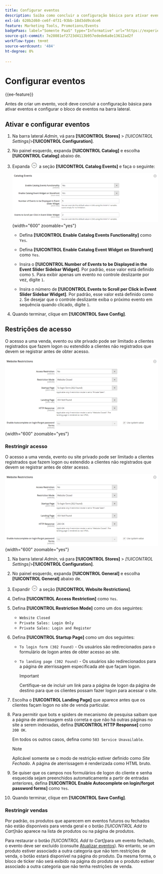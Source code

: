 ```yaml
---
title: Configurar eventos
description: Saiba como concluir a configuração básica para ativar eventos e configurar o bloco de eventos na barra lateral da loja.
exl-id: 620b2d60-ce6f-4f31-93bb-18d3dd9cdce6
feature: Marketing Tools, Promotions/Events
badgePaas: label="Somente PaaS" type="Informative" url="https://experienceleague.adobe.com/en/docs/commerce/user-guides/product-solutions" tooltip="Aplica-se somente a projetos do Adobe Commerce na nuvem (infraestrutura do PaaS gerenciada pela Adobe) e a projetos locais."
source-git-commit: 7e28081ef2723d4113b957edede6a8e13612ad2f
workflow-type: tm+mt
source-wordcount: '484'
ht-degree: 0%

---
```


# Configurar eventos

{{ee-feature}}

Antes de criar um evento, você deve concluir a configuração básica para ativar eventos e configurar o bloco de eventos na barra lateral.

## Ativar e configurar eventos

1. Na barra lateral _Admin_, vá para **[!UICONTROL Stores]** > _[!UICONTROL Settings]_>**[!UICONTROL Configuration]**.

1. No painel esquerdo, expanda **[!UICONTROL Catalog]** e escolha **[!UICONTROL Catalog]** abaixo de.

1. Expanda ![Seletor de expansão](../assets/icon-display-expand.png) a seção **[!UICONTROL Catalog Events]** e faça o seguinte:

   ![Configuração de catálogo - eventos de catálogo](../configuration-reference/catalog/assets/catalog-events.png){width="600" zoomable="yes"}

   - Defina **[!UICONTROL Enable Catalog Events Functionality]** como `Yes`.

   - Defina **[!UICONTROL Enable Catalog Event Widget on Storefront]** como `Yes`.

   - Insira o **[!UICONTROL Number of Events to be Displayed in the Event Slider Sidebar Widget]**. Por padrão, esse valor está definido como `5`. Para exibir apenas um evento no controle deslizante por vez, digite `1`.

   - Insira o número de **[!UICONTROL Events to Scroll per Click in Event Slider Sidebar Widget]**. Por padrão, esse valor está definido como `2`. Se desejar que o controle deslizante exiba o próximo evento em sequência quando clicado, digite `1`.

1. Quando terminar, clique em **[!UICONTROL Save Config]**.

## Restrições de acesso

O acesso a uma venda, evento ou site privado pode ser limitado a clientes registrados que fazem logon ou estendido a clientes não registrados que devem se registrar antes de obter acesso.

![Configuração geral - restrições de site](../configuration-reference/general/assets/general-website-restrictions.png){width="600" zoomable="yes"}

### Restringir acesso

O acesso a uma venda, evento ou site privado pode ser limitado a clientes registrados que fazem logon ou estendido a clientes não registrados que devem se registrar antes de obter acesso.

![Configuração geral - restrições de site](../configuration-reference/general/assets/general-website-restrictions.png){width="600" zoomable="yes"}

1. Na barra lateral _Admin_, vá para **[!UICONTROL Stores]** > _[!UICONTROL Settings]_>**[!UICONTROL Configuration]**.

1. No painel esquerdo, expanda **[!UICONTROL General]** e escolha **[!UICONTROL General]** abaixo de.

1. Expandir ![Seletor de expansão](../assets/icon-display-expand.png) a seção **[!UICONTROL Website Restrictions]**.

1. Defina **[!UICONTROL Access Restriction]** como `Yes`.

1. Defina **[!UICONTROL Restriction Mode]** como um dos seguintes:

   - `Website Closed`
   - `Private Sales: Login Only`
   - `Private Sales: Login and Register`

1. Defina **[!UICONTROL Startup Page]** como um dos seguintes:

   - `To login form (302 Found)` - Os usuários são redirecionados para o formulário de logon antes de obter acesso ao site.

   - `To landing page (302 Found)` - Os usuários são redirecionados para a página de aterrissagem especificada até que façam logon.

     >[!IMPORTANT]
     >
     >Certifique-se de incluir um link para a página de logon da página de destino para que os clientes possam fazer logon para acessar o site.

1. Escolha o **[!UICONTROL Landing Page]** que aparece antes que os clientes façam logon no site de venda particular.

1. Para permitir que bots e spiders de mecanismo de pesquisa saibam que a página de aterrissagem está correta e que não há outras páginas no site a serem indexadas, defina **[!UICONTROL HTTP Response]** como `200 OK`.

   Em todos os outros casos, defina como `503 Service Unavailable`.

   >[!NOTE]
   >
   >Aplicável somente se o modo de restrição estiver definido como _Site Fechado_. A página de aterrissagem é renderizada como HTML bruto.

1. Se quiser que os campos nos formulários de logon do cliente e senha esquecida sejam preenchidos automaticamente a partir de entradas anteriores, defina **[!UICONTROL Enable Autocomplete on login/forgot password forms]** como `Yes`.

1. Quando terminar, clique em **[!UICONTROL Save Config]**.

### Restringir vendas

Por padrão, os produtos que aparecem em eventos futuros ou fechados não estão disponíveis para venda geral e o botão _[!UICONTROL Add to Cart]_&#x200B;não aparece na lista de produtos ou na página de produtos.

Para restaurar o botão _[!UICONTROL Add to Cart]_&#x200B;para um evento fechado, o evento deve ser excluído (consulte [Atualizar eventos](event-create.md#update-events)). No entanto, se um produto estiver associado a outra categoria que não tem restrições de venda, o botão estará disponível na página do produto. Da mesma forma, o bloco de ticker não será exibido na página do produto se o produto estiver associado a outra categoria que não tenha restrições de venda.
